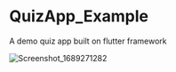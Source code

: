 # QuizApp_Example
A  demo quiz app built on flutter framework

![Screenshot_1689271282](https://github.com/adityawalture/QuizApp_Example/assets/80638839/0fcd6974-ce93-458c-a2c7-9dd2563c1499)
